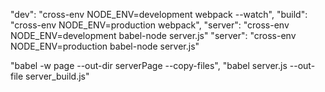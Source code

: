 "dev": "cross-env NODE_ENV=development webpack --watch",
"build": "cross-env NODE_ENV=production webpack",
"server": "cross-env NODE_ENV=development babel-node server.js"
"server": "cross-env NODE_ENV=production babel-node server.js"

"babel -w page --out-dir serverPage --copy-files",
"babel server.js --out-file server_build.js"